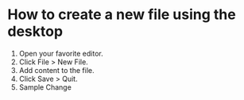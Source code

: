 # How to create a new file using the desktop

1. Open your favorite editor.
2. Click File > New File.
3. Add content to the file.
4. Click Save > Quit.
5. Sample Change
